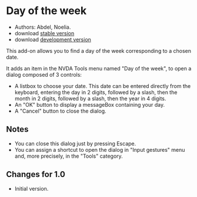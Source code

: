 # Day of the week #
*	 Authors: Abdel, Noelia.
*	 download [stable version][1]
*	 download [development version][2]

This add-on allows you to find a day of the week corresponding to a chosen date.

It adds an item in the NVDA Tools menu named "Day of the week", to open a dialog composed of 3 controls:

*	 A listbox to choose your date. This date can be entered directly from the keyboard, entering the day in 2 digits, followed by a slash, then the month in 2 digits, followed by a slash, then the year in 4 digits.
*	 An "OK" button to display a messageBox containing your day.
*	 A "Cancel" button to close the dialog.

## Notes ##
*	 You can close this dialog just by pressing Escape.
*	 You can assign a shortcut to open the dialog in "Input gestures" menu and, more precisely, in the "Tools" category.

## Changes for 1.0 ##
*	 Initial version.

[1]: http://addons.nvda-project.org/files/get.php?file=dw

[2]: http://addons.nvda-project.org/files/get.php?file=dw-dev
